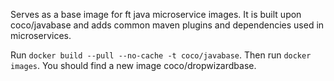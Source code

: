 Serves as a base image for ft java microservice images. It is built upon coco/javabase and adds common maven plugins and dependencies used in microservices.

Run `docker build --pull --no-cache -t coco/javabase`. Then run `docker images`. You should find a new image coco/dropwizardbase.
